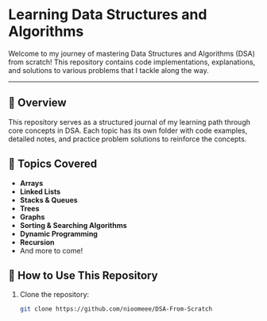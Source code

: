 # Learning Data Structures and Algorithms

Welcome to my journey of mastering Data Structures and Algorithms (DSA) from scratch! This repository contains code implementations, explanations, and solutions to various problems that I tackle along the way.

---

## 📝 Overview

This repository serves as a structured journal of my learning path through core concepts in DSA. Each topic has its own folder with code examples, detailed notes, and practice problem solutions to reinforce the concepts.

## 📂 Topics Covered

- **Arrays**
- **Linked Lists**
- **Stacks & Queues**
- **Trees**
- **Graphs**
- **Sorting & Searching Algorithms**
- **Dynamic Programming**
- **Recursion**
- And more to come!

## 🚀 How to Use This Repository

1. Clone the repository:
   ```bash
   git clone https://github.com/nioomeee/DSA-From-Scratch
